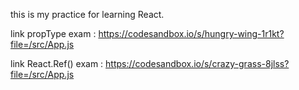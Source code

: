 this is my practice for learning React.

link propType exam : https://codesandbox.io/s/hungry-wing-1r1kt?file=/src/App.js

link React.Ref() exam : https://codesandbox.io/s/crazy-grass-8jlss?file=/src/App.js
